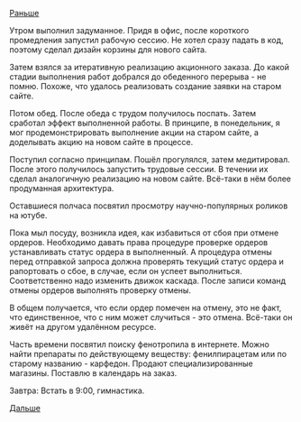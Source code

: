 [Раньше](2018.10.04.md)

Утром выполнил задуманное.
Придя в офис, после короткого промедления запустил рабочую сессию. Не хотел сразу падать в код, поэтому сделал дизайн корзины для нового сайта.

Затем взялся за итеративную реализацию акционного заказа. До какой стадии выполнения работ добрался до обеденного перерыва - не помню. Похоже, что удалось реализовать создание заявки на старом сайте.

Потом обед. После обеда с трудом получилось поспать. Затем сработал эффект выполненной работы. В принципе, в понедельник, я мог продемонстрировать выполнение акции на старом сайте, а доделывать акцию на новом сайте в процессе.

Поступил согласно принципам. Пошёл прогулялся, затем медитировал.
После этого получилось запустить трудовые сессии. В течении их сделал аналогичную реализацию на новом сайте. Всё-таки в нём более продуманная архитектура.

Оставшиеся полчаса посвятил просмотру научно-популярных роликов на ютубе.

Пока мыл посуду, возникла идея, как избавиться от сбоя при отмене ордеров.
Необходимо давать права процедуре проверке ордеров устанавливать статус ордера в выполненный. А процедура отмены перед отправкой запроса должна проверять текущий статус ордера и рапортовать о сбое, в случае, если он успеет выполниться.
Соответственно надо изменить движок каскада. После записи команд отмены ордеров выполнять проверку отмены.

В общем получается, что если ордер помечен на отмену, это не факт, что единственное, что с ним может случиться - это отмена. Всё-таки он живёт на другом удалённом ресурсе.

Часть времени посвятил поиску фенотропила в интернете. Можно найти препараты по действующему веществу: фенилпирацетам или по старому названию - карфедон. Продают специализированные магазины. Поставлю в календарь на заказ.

Завтра:
Встать в 9:00, гимнастика.

[Дальше](2018.10.06.md)